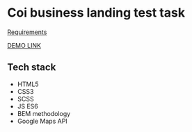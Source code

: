 # Coi business landing test task

[Requirements](https://docs.google.com/document/d/1vzBTuctZIKEA_PKQb9dIoxPOao60UjjcI34MfB4j72w/edit#)

[DEMO LINK](https://gnosis-frog.github.io/coi-business/)

## Tech stack
- HTML5
- CSS3
- SCSS
- JS ES6
- BEM methodology
- Google Maps API
